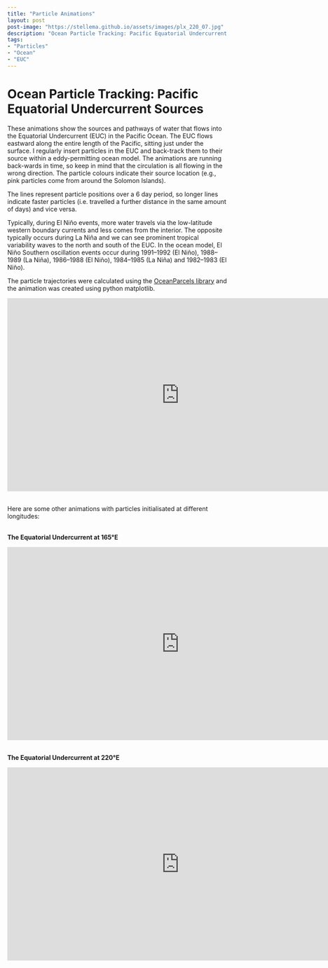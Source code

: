 ```yaml
---
title: "Particle Animations"
layout: post
post-image: "https://stellema.github.io/assets/images/plx_220_07.jpg"
description: "Ocean Particle Tracking: Pacific Equatorial Undercurrent Sources."
tags:
- "Particles"
- "Ocean"
- "EUC"
---
```


# Ocean Particle Tracking: Pacific Equatorial Undercurrent Sources

These animations show the sources and pathways of water that flows into the Equatorial Undercurrent (EUC) in the Pacific Ocean. 
The EUC flows eastward along the entire length of the Pacific, sitting just under the surface. I regularly insert particles in the EUC and back-track them to their source within a eddy-permitting ocean model. 
The animations are running back-wards in time, so keep in mind that the circulation is all flowing in the wrong direction. The particle colours indicate their source location (e.g., pink particles come from around the Solomon Islands).


The lines represent particle positions over a 6 day period, so longer lines indicate faster particles (i.e. travelled a further distance in the same amount of days) and vice versa.


Typically, during El Niño events, more water travels via the low-latitude western boundary currents and less comes from the interior. The opposite typically occurs during La Niña and we can see prominent tropical variability waves to the north and south of the EUC. In the ocean model, El Niño Southern oscillation events occur during 1991–1992 (El Niño), 1988–1989 (La Niña), 1986–1988 (El Niño), 1984–1985 (La Niña) and 1982–1983 (El Niño).


The particle trajectories were calculated using the [OceanParcels library](https://oceanparcels.org) and the animation was created using python matplotlib.<br>

<iframe width="784" height="441" src="https://www.youtube.com/embed/XxhiJPRiW3Y" title="YouTube video player" frameborder="0" allow="accelerometer; autoplay; clipboard-write; encrypted-media; gyroscope; picture-in-picture; web-share" allowfullscreen></iframe>

<br>Here are some other animations with particles initialisated at different longitudes:

<br>**The Equatorial Undercurrent at 165°E**<br>
<iframe width="784" height="441" src="https://www.youtube.com/embed/b-7jSAh78Ug" title="YouTube video player" frameborder="0" allow="accelerometer; autoplay; clipboard-write; encrypted-media; gyroscope; picture-in-picture; web-share" allowfullscreen></iframe>

<br>**The Equatorial Undercurrent at 220°E**<br>
<iframe width="784" height="441" src="https://www.youtube.com/embed/2AZbIYg18Dw" frameborder="0" allow="accelerometer; autoplay; encrypted-media; gyroscope; picture-in-picture" allowfullscreen></iframe>
